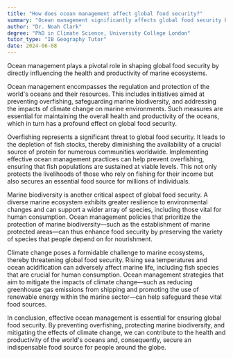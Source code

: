 ```yaml
---
title: "How does ocean management affect global food security?"
summary: "Ocean management significantly affects global food security by influencing the health and productivity of marine ecosystems."
author: "Dr. Noah Clark"
degree: "PhD in Climate Science, University College London"
tutor_type: "IB Geography Tutor"
date: 2024-06-08
---
```


Ocean management plays a pivotal role in shaping global food security by directly influencing the health and productivity of marine ecosystems.

Ocean management encompasses the regulation and protection of the world's oceans and their resources. This includes initiatives aimed at preventing overfishing, safeguarding marine biodiversity, and addressing the impacts of climate change on marine environments. Such measures are essential for maintaining the overall health and productivity of the oceans, which in turn has a profound effect on global food security.

Overfishing represents a significant threat to global food security. It leads to the depletion of fish stocks, thereby diminishing the availability of a crucial source of protein for numerous communities worldwide. Implementing effective ocean management practices can help prevent overfishing, ensuring that fish populations are sustained at viable levels. This not only protects the livelihoods of those who rely on fishing for their income but also secures an essential food source for millions of individuals.

Marine biodiversity is another critical aspect of global food security. A diverse marine ecosystem exhibits greater resilience to environmental changes and can support a wider array of species, including those vital for human consumption. Ocean management policies that prioritize the protection of marine biodiversity—such as the establishment of marine protected areas—can thus enhance food security by preserving the variety of species that people depend on for nourishment.

Climate change poses a formidable challenge to marine ecosystems, thereby threatening global food security. Rising sea temperatures and ocean acidification can adversely affect marine life, including fish species that are crucial for human consumption. Ocean management strategies that aim to mitigate the impacts of climate change—such as reducing greenhouse gas emissions from shipping and promoting the use of renewable energy within the marine sector—can help safeguard these vital food sources.

In conclusion, effective ocean management is essential for ensuring global food security. By preventing overfishing, protecting marine biodiversity, and mitigating the effects of climate change, we can contribute to the health and productivity of the world's oceans and, consequently, secure an indispensable food source for people around the globe.
    